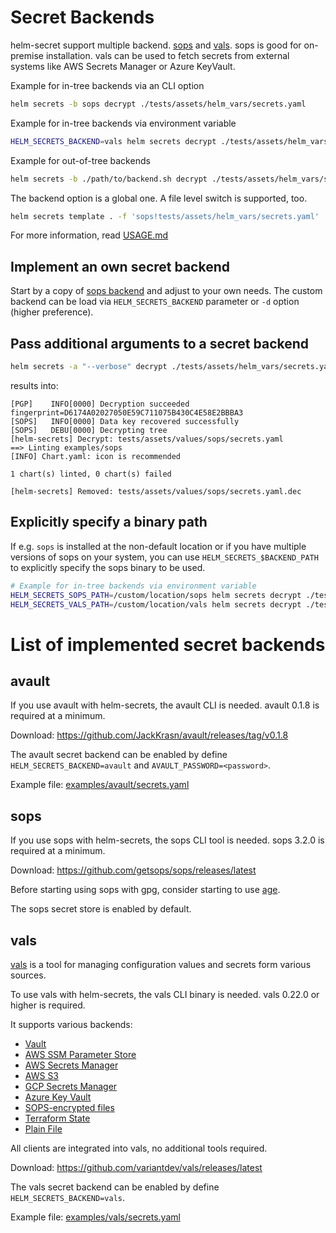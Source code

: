 # Secret Backends

helm-secret support multiple backend. [sops](https://github.com/getsops/sops) and [vals](https://github.com/variantdev/vals).
sops is good for on-premise installation. vals can be used to fetch secrets from external systems like AWS Secrets Manager or Azure KeyVault. 

Example for in-tree backends via an CLI option
```bash
helm secrets -b sops decrypt ./tests/assets/helm_vars/secrets.yaml
```

Example for in-tree backends via environment variable
```bash
HELM_SECRETS_BACKEND=vals helm secrets decrypt ./tests/assets/helm_vars/secrets.yaml
```

Example for out-of-tree backends
```bash
helm secrets -b ./path/to/backend.sh decrypt ./tests/assets/helm_vars/secrets.yaml
```

The backend option is a global one. A file level switch is supported, too.

```bash
helm secrets template . -f 'sops!tests/assets/helm_vars/secrets.yaml'
```

For more information, read [USAGE.md](./Usage.md#override-backend-per-value-file)

## Implement an own secret backend

Start by a copy of [sops backend](https://github.com/jkroepke/helm-secrets/blob/main/scripts/lib/backends/sops.sh) and adjust to your own needs.
The custom backend can be load via `HELM_SECRETS_BACKEND` parameter or `-d` option (higher preference).

## Pass additional arguments to a secret backend

```bash
helm secrets -a "--verbose" decrypt ./tests/assets/helm_vars/secrets.yaml
```

results into:

```
[PGP]    INFO[0000] Decryption succeeded                          fingerprint=D6174A02027050E59C711075B430C4E58E2BBBA3
[SOPS]   INFO[0000] Data key recovered successfully
[SOPS]   DEBU[0000] Decrypting tree
[helm-secrets] Decrypt: tests/assets/values/sops/secrets.yaml
==> Linting examples/sops
[INFO] Chart.yaml: icon is recommended

1 chart(s) linted, 0 chart(s) failed

[helm-secrets] Removed: tests/assets/values/sops/secrets.yaml.dec
```

## Explicitly specify a binary path

If e.g. `sops` is installed at the non-default location or if you have multiple versions of sops on your system, 
you can use `HELM_SECRETS_$BACKEND_PATH` to explicitly specify the sops binary to be used.

```bash
# Example for in-tree backends via environment variable
HELM_SECRETS_SOPS_PATH=/custom/location/sops helm secrets decrypt ./tests/assets/helm_vars/secrets.yaml
HELM_SECRETS_VALS_PATH=/custom/location/vals helm secrets decrypt ./tests/assets/helm_vars/secrets.yaml
```

# List of implemented secret backends

## avault

If you use avault with helm-secrets, the avault CLI is needed.
avault 0.1.8 is required at a minimum.

Download: https://github.com/JackKrasn/avault/releases/tag/v0.1.8

The avault secret backend can be enabled by define `HELM_SECRETS_BACKEND=avault` and `AVAULT_PASSWORD=<password>`.

Example file: [examples/avault/secrets.yaml]()

## sops

If you use sops with helm-secrets, the sops CLI tool is needed. 
sops 3.2.0 is required at a minimum.

Download: https://github.com/getsops/sops/releases/latest

Before starting using sops with gpg, consider starting to use [age](https://github.com/getsops/sops#encrypting-using-age).

The sops secret store is enabled by default.

## vals

[vals](https://github.com/variantdev/vals) is a tool for managing configuration values and secrets form various sources.

To use vals with helm-secrets, the vals CLI binary is needed. vals 0.22.0 or higher is required.

It supports various backends:

* [Vault](https://github.com/variantdev/vals#vault)
* [AWS SSM Parameter Store](https://github.com/variantdev/vals#aws-ssm-parameter-store)
* [AWS Secrets Manager](https://github.com/variantdev/vals#aws-secrets-manager)
* [AWS S3](https://github.com/variantdev/vals#aws-s3)
* [GCP Secrets Manager](https://github.com/variantdev/vals#gcp-secrets-manager)
* [Azure Key Vault](https://github.com/variantdev/vals#azure-key-vault)
* [SOPS-encrypted files](https://github.com/variantdev/vals#sops)
* [Terraform State](https://github.com/variantdev/vals#terraform-tfstate)
* [Plain File](https://github.com/variantdev/vals#file)

All clients are integrated into vals, no additional tools required.

Download: https://github.com/variantdev/vals/releases/latest

The vals secret backend can be enabled by define `HELM_SECRETS_BACKEND=vals`.

Example file: [examples/vals/secrets.yaml](https://github.com/jkroepke/helm-secrets/blob/main/examples/vals/secrets.yaml)
